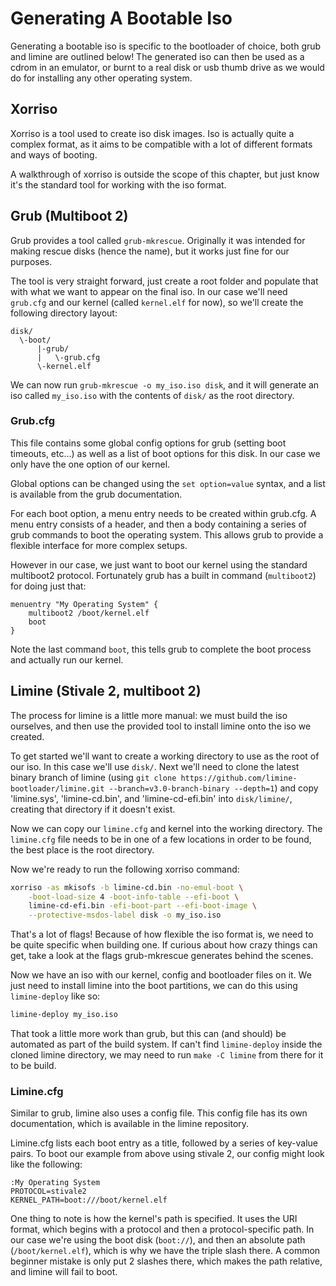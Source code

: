 # Generating A Bootable Iso

Generating a bootable iso is specific to the bootloader of choice, both grub and limine are outlined below!
The generated iso can then be used as a cdrom in an emulator, or burnt to a real disk or usb thumb drive as we would do for installing any other operating system.

## Xorriso

Xorriso is a tool used to create iso disk images. Iso is actually quite a complex format, as it aims to be compatible with a lot of different formats and ways of booting.

A walkthrough of xorriso is outside the scope of this chapter, but just know it's the standard tool for working with the iso format.

## Grub (Multiboot 2)

Grub provides a tool called `grub-mkrescue`. Originally it was intended for making rescue disks (hence the name), but it works just fine for our purposes.

The tool is very straight forward, just create a root folder and populate that with what we want to appear on the final iso. In our case we'll need `grub.cfg` and our kernel (called `kernel.elf` for now), so we'll create the following directory layout:

```
disk/
  \-boot/
      |-grub/
      |   \-grub.cfg
      \-kernel.elf
```

We can now run `grub-mkrescue -o my_iso.iso disk`, and it will generate an iso called `my_iso.iso` with the contents of `disk/` as the root directory.

### Grub.cfg

This file contains some global config options for grub (setting boot timeouts, etc...) as well as a list of boot options for this disk. In our case we only have the one option of our kernel.

Global options can be changed using the `set option=value` syntax, and a list is available from the grub documentation.

For each boot option, a menu entry needs to be created within grub.cfg. A menu entry consists of a header, and then a body containing a series of grub commands to boot the operating system. This allows grub to provide a flexible interface for more complex setups.

However in our case, we just want to boot our kernel using the standard multiboot2 protocol. Fortunately grub has a built in command (`multiboot2`) for doing just that:

```
menuentry "My Operating System" {
    multiboot2 /boot/kernel.elf
    boot
}
```

Note the last command `boot`, this tells grub to complete the boot process and actually run our kernel.

## Limine (Stivale 2, multiboot 2)
The process for limine is a little more manual: we must build the iso ourselves, and then use the provided tool to install limine onto the iso we created.

To get started we'll want to create a working directory to use as the root of our iso. In this case we'll use `disk/`. Next we'll need to clone the latest binary branch of limine (using `git clone https://github.com/limine-bootloader/limine.git --branch=v3.0-branch-binary --depth=1`) and copy 'limine.sys', 'limine-cd.bin', and 'limine-cd-efi.bin' into `disk/limine/`, creating that directory if it doesn't exist.

Now we can copy our `limine.cfg` and kernel into the working directory. The `limine.cfg` file needs to be in one of a few locations in order to be found, the best place is the root directory.

Now we're ready to run the following xorriso command:

```sh
xorriso -as mkisofs -b limine-cd.bin -no-emul-boot \
    -boot-load-size 4 -boot-info-table --efi-boot \
    limine-cd-efi.bin -efi-boot-part --efi-boot-image \
    --protective-msdos-label disk -o my_iso.iso
```

That's a lot of flags! Because of how flexible the iso format is, we need to be quite specific when building one. If curious about how crazy things can get, take a look at the flags grub-mkrescue generates behind the scenes.

Now we have an iso with our kernel, config and bootloader files on it. We just need to install limine into the boot partitions, we can do this using `limine-deploy` like so:

```sh
limine-deploy my_iso.iso
```

That took a little more work than grub, but this can (and should) be automated as part of the build system. If can't find `limine-deploy` inside the cloned limine directory, we may need to run `make -C limine` from there for it to be build.

### Limine.cfg
Similar to grub, limine also uses a config file. This config file has its own documentation, which is available in the limine repository.

Limine.cfg lists each boot entry as a title, followed by a series of key-value pairs. To boot our example from above using stivale 2, our config might look like the following:

```
:My Operating System
PROTOCOL=stivale2
KERNEL_PATH=boot:///boot/kernel.elf
```

One thing to note is how the kernel's path is specified. It uses the URI format, which begins with a protocol and then a protocol-specific path. In our case we're using the boot disk (`boot://`), and then an absolute path (`/boot/kernel.elf`), which is why we have the triple slash there. A common beginner mistake is only put 2 slashes there, which makes the path relative, and limine will fail to boot.
